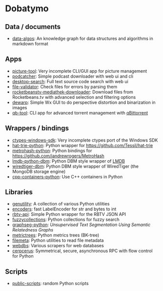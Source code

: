 # Dobatymo

## Data / documents
- [data-algos](https://github.com/Dobatymo/data-algos): An knowledge graph for data structures and algorithms in markdown format

## Apps
- [picture-tool](https://github.com/Dobatymo/picture-tool): Very incomplete CLI/GUI app for picture management
- [podcatcher](https://github.com/Dobatymo/podcatcher): Simple podcast downloader with web ui and cli
- [desktop-search](https://github.com/Dobatymo/desktop-search): Full text source code search with web ui
- [file-validator](https://github.com/Dobatymo/file-validator): Check files for errors by parsing them
- [rocketbeanstv-mediathek-downloader](https://github.com/Dobatymo/rocketbeanstv-mediathek-downloader): Download files from Rocketbeans.tv with advanced selection and filtering options
- [dewarp](https://github.com/Dobatymo/dewarp): Simple Wx GUI to do perspective distortion and binarization in images
- [qb-tool](https://github.com/Dobatymo/qb-tool): CLI app for advanced torrent management with [qBittorrent](https://www.qbittorrent.org)

## Wrappers / bindings
- [ctypes-windows-sdk](https://github.com/Dobatymo/ctypes-windows-sdk): Very incomplete ctypes port of the Windows SDK
- [hat-trie-python](https://github.com/Dobatymo/hat-trie-python): Python wrapper for <https://github.com/Tessil/hat-trie>
- [metrohash-python](https://github.com/Dobatymo/metrohash-python): Python bindings for <https://github.com/jandrewrogers/MetroHash>
- [lmdb-python-dbm](https://github.com/Dobatymo/lmdb-python-dbm): Python DBM style wrapper of [LMDB](https://lmdb.readthedocs.io)
- [wiredtiger-dbm](https://github.com/Dobatymo/wiredtiger-dbm): Python DBM style wrapper of WiredTiger (the MongoDB storage engine)
- [cpp-containers-python](https://github.com/Dobatymo/cpp-containers-python): Use C++ containers in Python

## Libraries
- [genutility](https://github.com/Dobatymo/genutility): A collection of various Python utilities
- [encoders](https://github.com/Dobatymo/encoders): fast LabelEncoder for str and bytes to int
- [rbtv-api](https://github.com/Dobatymo/rbtv-api): Simple Python wrapper for the RBTV JSON API 
- [fuzzycollections](https://github.com/Dobatymo/fuzzycollections): Python collections for fuzzy search
- [graphseg-python](https://github.com/Dobatymo/graphseg-python): *Unsupervised Text Segmentation Using Semantic Relatedness Graphs*
- [metrictrees](https://github.com/Dobatymo/metrictrees): Python metrics trees (BK-tree)
- [filemeta](https://github.com/Dobatymo/filemeta): Python utilities to read file metadata
- [webdbs](https://github.com/Dobatymo/webdbs): Various scrapers for web databases
- [cerpcerus](https://github.com/Dobatymo/cerpcerus): Symmetrical, secure, asynchronous RPC with flow control for Python 

## Scripts
- [public-scripts](https://github.com/Dobatymo/public-scripts): random Python scripts
